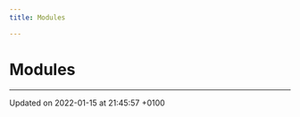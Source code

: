 ```yaml
---
title: Modules

---
```


# Modules







-------------------------------

Updated on 2022-01-15 at 21:45:57 +0100
